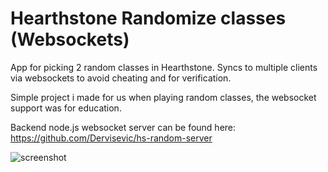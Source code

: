 Hearthstone Randomize classes (Websockets)
============

App for picking 2 random classes in Hearthstone. Syncs to multiple clients via websockets to avoid cheating and for verification.

Simple project i made for us when playing random classes, the websocket support was for education.

Backend node.js websocket server can be found here: https://github.com/Dervisevic/hs-random-server

![screenshot](http://i.imgur.com/nqcHGbz.png)